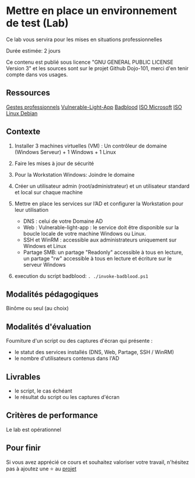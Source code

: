 # Mettre en place un environnement de test (Lab)

Ce lab vous servira pour les mises en situations professionnelles

Durée estimée: 2 jours

Ce contenu est publié sous licence "GNU GENERAL PUBLIC LICENSE Version 3" et les sources sont sur le projet Github Dojo-101, merci d'en tenir compte dans vos usages.

## Ressources

[Gestes professionnels](https://github.com/Aif4thah/Dojo-101)
[Vulnerable-Light-App](https://github.com/Aif4thah/VulnerableLightApp)
[Badblood](https://github.com/davidprowe/BadBlood)
[ISO Microsoft](https://www.microsoft.com/fr-fr/evalcenter)
[ISO Linux Debian](https://www.debian.org/index.fr.html)

## Contexte

1. Installer 3 machines virtuelles (VM) : Un contrôleur de domaine (Windows Serveur) + 1 Windows + 1 Linux
2. Faire les mises à jour de sécurité
3. Pour la Workstation Windows: Joindre le domaine
4. Créer un utilisateur admin (root/administrateur) et un utilisateur standard et local sur chaque machine
5. Mettre en place les services sur l’AD et configurer la Workstation pour leur utilisation
    * DNS : celui de votre Domaine AD
    * Web : Vulnerable-light-app : le service doit être disponible sur la boucle locale de votre machine Windows ou Linux.
    * SSH et WinRM : accessible aux administrateurs uniquement sur Windows et Linux
    * Partage SMB: un partage "Readonly" accessible à tous en lecture, un partage "rw" accessible à tous en lecture et écriture sur le serveur Windows

6. execution du script badblood: `. ./invoke-badblood.ps1`

## Modalités pédagogiques

Binôme ou seul (au choix)

## Modalités d'évaluation

Fourniture d'un script ou des captures d'écran qui présente : 
* le statut des services installés (DNS, Web, Partage, SSH / WinRM)
* le nombre d'utilisateurs contenus dans l'AD

## Livrables

* le script, le cas échéant
* le résultat du script ou les captures d'écran

## Critères de performance

Le lab est opérationnel

## Pour finir

Si vous avez apprécié ce cours et souhaitez valoriser votre travail, n'hésitez pas à ajoutez une ⭐ au [projet](https://github.com/Aif4thah/Dojo-101)
